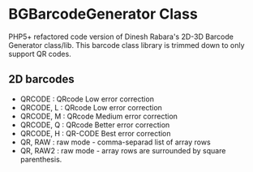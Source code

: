 BGBarcodeGenerator Class
========================

PHP5+ refactored code version of Dinesh Rabara's 2D-3D Barcode Generator class/lib. This barcode class library is trimmed down to only support QR codes. 

2D barcodes
-----------
* QRCODE : QRcode Low error correction
* QRCODE, L : QRcode Low error correction
* QRCODE, M : QRcode Medium error correction
* QRCODE, Q : QRcode Better error correction
* QRCODE, H : QR-CODE Best error correction
* QR, RAW : raw mode - comma-separad list of array rows
* QR, RAW2 : raw mode - array rows are surrounded by square parenthesis.